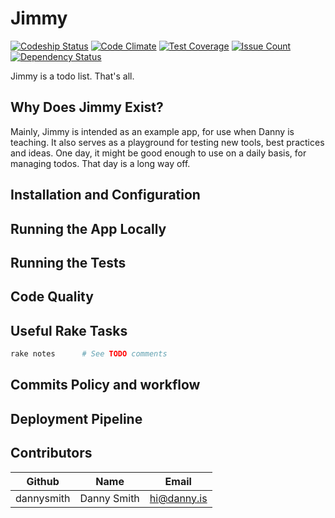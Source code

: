 # Jimmy

[ ![Codeship Status](https://app.codeship.com/xxx)]()
[![Code Climate](https://codeclimate.com/xxx)]()
[![Test Coverage](https://codeclimate.com/xxx)]()
[![Issue Count](https://codeclimate.com/xxx)]()
[![Dependency Status](https://gemnasium.com/xxx)]()

Jimmy is a todo list. That's all.

## Why Does Jimmy Exist?

Mainly, Jimmy is intended as an example app, for use when Danny is teaching. It also serves as a playground for testing new tools, best practices and ideas. One day, it might be good enough to use on a daily basis, for managing todos. That day is a long way off.

## Installation and Configuration

## Running the App Locally

## Running the Tests

## Code Quality


## Useful Rake Tasks

```ruby
rake notes      # See TODO comments
```

## Commits Policy and workflow

## Deployment Pipeline

## Contributors

| Github        | Name              | Email                    |
| --------------|-------------------|--------------------------|
| dannysmith    | Danny Smith       | hi@danny.is              |
